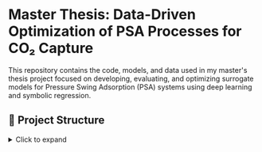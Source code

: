 # Master Thesis: Data-Driven Optimization of PSA Processes for CO₂ Capture

This repository contains the code, models, and data used in my master's thesis project focused on developing, evaluating, and optimizing surrogate models for Pressure Swing Adsorption (PSA) systems using deep learning and symbolic regression.

## 📁 Project Structure

<details>
<summary>Click to expand</summary>

Master thesis final codes/
├── Data/                      # All datasets in MATLAB .mat format
│   ├── Input_global.mat
│   ├── Input_train.mat
│   ├── Input_valid.mat
│   ├── Input_test.mat
│   ├── Output_global.mat
│   ├── Output_train.mat
│   ├── Output_valid.mat
│   └── Output_test.mat

├── Models/                    # Model training scripts and saved models
│   ├── BNN_MC.py
│   ├── GP-DKL.py
│   ├── Hyperband_and_training.py
│   ├── PySRegressor.py
│   ├── model_BNN_MC_Purity.pth
│   ├── model_BNN_MC_Recovery.pth
│   ├── model_GNN_purity.pth
│   ├── model_GNN_recovery.pth
│   ├── model_Purity.h5
│   ├── model_Recovery.h5
│   └── PSA/                    # Hyperparameter tuning logs

├── Optimization/              # Multi-objective optimization scripts and results
│   ├── MOFE_PSO.py
│   ├── Optimization.py
│   ├── Optimization_BNN_MC.py
│   ├── Optimization_GP-DKL.py
│   ├── Optimization_regression.py
│   ├── PSO_BNN_100p_100i_purity_recovery_MC.mat
│   ├── PSO_GNN_100p_100i_purity_recovery.mat
│   ├── PSO_NN_100p_100i_purity_recovery.mat
│   ├── PSO_reg_100p_100i_purity_recovery.mat
│   └── __pycache__/

├── Validation/                # Evaluation, metrics and visualizations
│   ├── BNN_MSE_MAE_FIRST_PRINCIPLE.py   #histograms of BNNs vs first-principles model
│   ├── GP-DKL_MSE_MAE_First.py          #histograms of GP-DKLs vs first-principles model
│   ├── MAE_MSE_DNN.py                   #histograms of DNNs vs first-principles model
│   ├── MAE_MSE_reg.py                   #histograms of SR vs first-principles model
│   ├── Pareto Forts.py                  #the optimizations from all surrogate models vs optimization first-principles model
│   ├── Pareto front BNN.py
│   ├── Results_BNN_first_principle_model.mat
│   ├── Results_GNN_first_principle_model.mat
│   ├── Results_reg_first_principle_model.mat
│   ├── Results.mat
│   ├── Optimization.mat
│   └── Inputs all.py                     #Inputs form all surrogate models and first-principles model plottet together



## 📊 Description

- **Data Preparation**: MATLAB `.mat` files in `/Data/` contain preprocessed inputs and outputs for different stages (train/valid/test/global).
- **Model Training**: Surrogate models are trained using a variety of architectures including:
  - Deep Neural Networks (DNN)
  - Bayesian Neural Networks (BNN)
  - Deep Kernel Learning (GP-DKL)
  - Symbolic Regression via PySR
- **Optimization**: Multi-objective Particle Swarm Optimization (PSO) is used to find optimal operating conditions that balance CO₂ purity and recovery.
- **Validation**: Includes parity plots and metrics (MAE, MSE) for comparison between model predictions and ground truth.

## ⚙️ Requirements

This project uses:

- Python 3.8+
- TensorFlow / Keras
- PyTorch
- NumPy, SciPy, Matplotlib, Seaborn
- Plotly (for visualization)
- `mat73` (for loading MATLAB v7.3 files)
- `keras-tuner`
- `PySR` (for symbolic regression)
- `pymcmcstat` (if applicable for Bayesian analysis)

Install dependencies:

```bash
pip install -r requirements.txt
